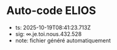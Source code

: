# Auto-code ELIOS
- ts: 2025-10-19T08:41:23.713Z
- sig: ∞.je.toi.nous.432.528
- note: fichier généré automatiquement